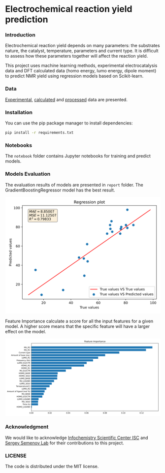 # Electrochemical reaction yield prediction

### Introduction

Electrochemical reaction yield depends on many parameters: the substrates nature, the catalyst, temperature, parameters and current type. It is difficult to assess how these parameters together will affect the reaction yield.

This project uses machine learning methods, experimental electrocatalysis data and DFT calculated data (homo energy, lumo energy, dipole moment) to predict NMR yield using regression models based on Scikit-learn.

### Data
[Experimental](https://docs.google.com/spreadsheets/d/102rQc17_JHDoWretecxRGFSqIWObgM_O/edit?usp=drive_link&ouid=114341486537402619521&rtpof=true&sd=true), [calculated](https://drive.google.com/file/d/1vBRLMoZ0BJfSmIDkLjB2MJrUmbZbyDdN/view?usp=drive_link) and [processed](https://drive.google.com/file/d/1E1TqQ82Ya_JsyzRDfFZZw601H4x1YKhx/view?usp=drive_link) data are presented.

### Installation
You can use the pip package manager to install dependencies:
```bash
pip install -r requirements.txt
```

### Notebooks
The `notebook` folder contains Jupyter notebooks for training and predict models.

### Models Evaluation
The evaluation results of models are presented in `report` folder. The GradientBoostingRegressor model has the best result.

![Alt Text](reports/GRB_regression_plot.svg)


Feature Importance calculate a score for all the input features for a given model. A higher score means that the specific feature will have a larger effect on the model.

![Alt Text](reports/GRB_feature_importances.svg)

### Acknowledgment
We would like to acknowledge [Infochemistry Scientific Center ISC](infochemistry.ru) and [Sergey Semenov Lab](https://www.weizmann.ac.il/Organic_Chemistry/Semenov/) for their contributions to this project.

### LICENSE
The code is distributed under the MIT license.